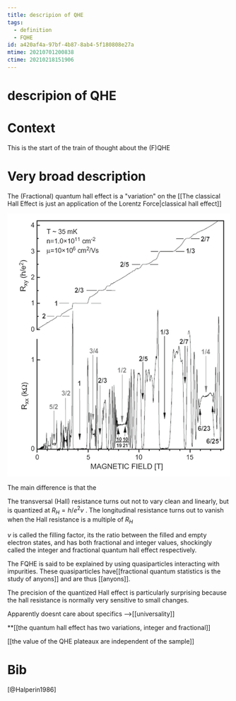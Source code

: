 ```yaml
---
title: descripion of QHE
tags:
  - definition
  - FQHE
id: a420af4a-97bf-4b87-8ab4-5f180808e27a
mtime: 20210701200838
ctime: 20210218151906
---
```


# descripion of QHE

# Context

This is the start of the train of thought about the (F)QHE

# Very broad description

The (Fractional) quantum hall effect is a "variation" on the [[The classical Hall Effect is just an application of the Lorentz Force|classical hall effect]]

![](./media/fqhe.png)

The main difference is that the

The transversal (Hall) resistance turns out not to vary clean and linearly, but is quantized at $R_H = h/e^2v$ .
The longitudinal resistance turns out to vanish when the Hall resistance is a multiple of $R_H$

$\nu$ is called the filling factor, its the ratio between the filled and empty electron states, and has both fractional and integer values, shockingly called the integer and fractional quantum hall effect respectively.

The FQHE is said to be explained by using quasiparticles interacting with impurities. These quasiparticles have[[fractional quantum statistics is the study of anyons]]  and are thus [[anyons]].

The precision of the quantized Hall effect is particularly surprising because the hall resistance is normally very sensitive to small changes.

Apparently doesnt care about specifics -->[[universality]]

\*\*[[the quantum hall effect has two variations, integer and fractional]]

[[the value of the QHE plateaux are independent of the sample]]

# Bib

[@Halperin1986]
